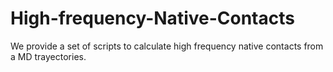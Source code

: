 # High-frequency-Native-Contacts
We provide a set of scripts to calculate high frequency native contacts from a MD trayectories.
